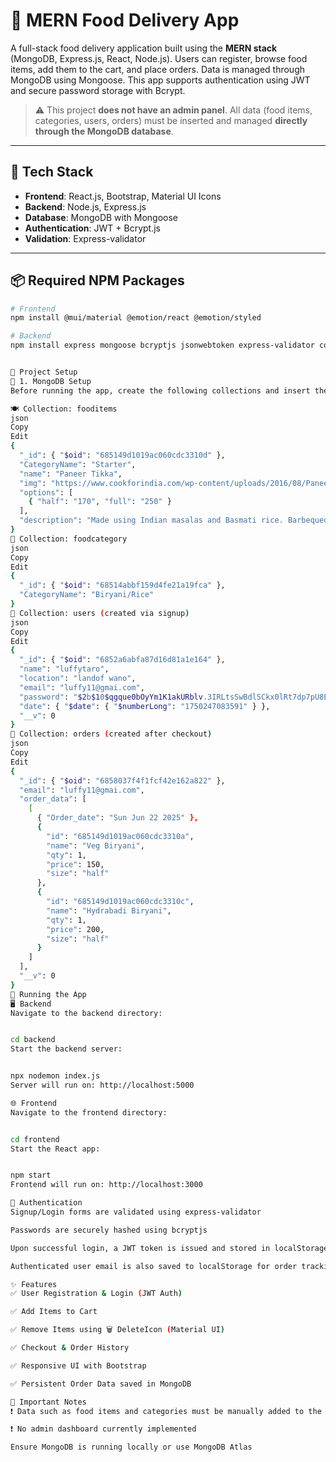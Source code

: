 # 🍔 MERN Food Delivery App

A full-stack food delivery application built using the **MERN stack** (MongoDB, Express.js, React, Node.js). Users can register, browse food items, add them to the cart, and place orders. Data is managed through MongoDB using Mongoose. This app supports authentication using JWT and secure password storage with Bcrypt.

> ⚠️ This project **does not have an admin panel**. All data (food items, categories, users, orders) must be inserted and managed **directly through the MongoDB database**.

---

## 🧰 Tech Stack

- **Frontend**: React.js, Bootstrap, Material UI Icons
- **Backend**: Node.js, Express.js
- **Database**: MongoDB with Mongoose
- **Authentication**: JWT + Bcrypt.js
- **Validation**: Express-validator

---

## 📦 Required NPM Packages

```bash
# Frontend
npm install @mui/material @emotion/react @emotion/styled

# Backend
npm install express mongoose bcryptjs jsonwebtoken express-validator cors


📁 Project Setup
🔧 1. MongoDB Setup
Before running the app, create the following collections and insert the required documents in your MongoDB database.

🍽️ Collection: fooditems
json
Copy
Edit
{
  "_id": { "$oid": "685149d1019ac060cdc3310d" },
  "CategoryName": "Starter",
  "name": "Paneer Tikka",
  "img": "https://www.cookforindia.com/wp-content/uploads/2016/08/Paneer-Tikka-_LR-1140x500.jpg",
  "options": [
    { "half": "170", "full": "250" }
  ],
  "description": "Made using Indian masalas and Basmati rice. Barbequed pieces of Paneer/Chicken/Mutton were added."
}
🍛 Collection: foodcategory
json
Copy
Edit
{
  "_id": { "$oid": "68514abbf159d4fe21a19fca" },
  "CategoryName": "Biryani/Rice"
}
👤 Collection: users (created via signup)
json
Copy
Edit
{
  "_id": { "$oid": "6852a6abfa87d16d81a1e164" },
  "name": "luffytaro",
  "location": "landof wano",
  "email": "luffy11@gmai.com",
  "password": "$2b$10$qgque0bOyYm1K1akURblv.3IRLtsSwBdlSCkx0lRt7dp7pU8PFt7W",
  "date": { "$date": { "$numberLong": "1750247083591" } },
  "__v": 0
}
🧾 Collection: orders (created after checkout)
json
Copy
Edit
{
  "_id": { "$oid": "6858037f4f1fcf42e162a822" },
  "email": "luffy11@gmai.com",
  "order_data": [
    [
      { "Order_date": "Sun Jun 22 2025" },
      {
        "id": "685149d1019ac060cdc3310a",
        "name": "Veg Biryani",
        "qty": 1,
        "price": 150,
        "size": "half"
      },
      {
        "id": "685149d1019ac060cdc3310c",
        "name": "Hydrabadi Biryani",
        "qty": 1,
        "price": 200,
        "size": "half"
      }
    ]
  ],
  "__v": 0
}
🚀 Running the App
🖥 Backend
Navigate to the backend directory:


cd backend
Start the backend server:


npx nodemon index.js
Server will run on: http://localhost:5000

🌐 Frontend
Navigate to the frontend directory:


cd frontend
Start the React app:


npm start
Frontend will run on: http://localhost:3000

🔐 Authentication
Signup/Login forms are validated using express-validator

Passwords are securely hashed using bcryptjs

Upon successful login, a JWT token is issued and stored in localStorage

Authenticated user email is also saved to localStorage for order tracking

✨ Features
✅ User Registration & Login (JWT Auth)

✅ Add Items to Cart

✅ Remove Items using 🗑️ DeleteIcon (Material UI)

✅ Checkout & Order History

✅ Responsive UI with Bootstrap

✅ Persistent Order Data saved in MongoDB

📌 Important Notes
❗ Data such as food items and categories must be manually added to the MongoDB database

❗ No admin dashboard currently implemented

Ensure MongoDB is running locally or use MongoDB Atlas
